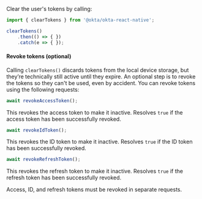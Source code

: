 Clear the user's tokens by calling:

```javascript
import { clearTokens } from '@okta/okta-react-native';

clearTokens()
    .then(() => { })
    .catch(e => { });
```

#### Revoke tokens (optional)

Calling `clearTokens()` discards tokens from the local device storage, but they’re technically still active until they expire. An optional step is to revoke the tokens so they can't be used, even by accident. You can revoke tokens using the following requests:

```javascript
await revokeAccessToken();
```

This revokes the access token to make it inactive. Resolves `true` if the access token has been successfully revoked.

```javascript
await revokeIdToken();
```

This revokes the ID token to make it inactive. Resolves `true` if the ID token has been successfully revoked.

```javascript
await revokeRefreshToken();
```

This revokes the refresh token to make it inactive. Resolves `true` if the refresh token has been successfully revoked.

Access, ID, and refresh tokens must be revoked in separate requests.
